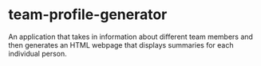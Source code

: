 # team-profile-generator
An application that takes in information about different team members and then generates an HTML webpage that displays summaries for each individual person.
